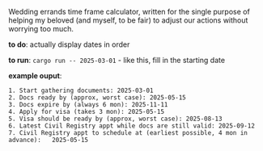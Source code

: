 Wedding errands time frame calculator, written for the single purpose of helping my beloved (and myself, to be fair) to adjust our actions without worrying too much.

**to do**: actually display dates in order

**to run**: `cargo run -- 2025-03-01` - like this, fill in the starting date 

**example ouput**:

```
1. Start gathering documents: 2025-03-01
2. Docs ready by (approx, worst case): 2025-05-15
3. Docs expire by (always 6 mon): 2025-11-11
4. Apply for visa (takes 3 mon): 2025-05-15
5. Visa should be ready by (approx, worst case): 2025-08-13
6. Latest Civil Registry appt while docs are still valid: 2025-09-12
7. Civil Registry appt to schedule at (earliest possible, 4 mon in advance):   2025-05-15

```